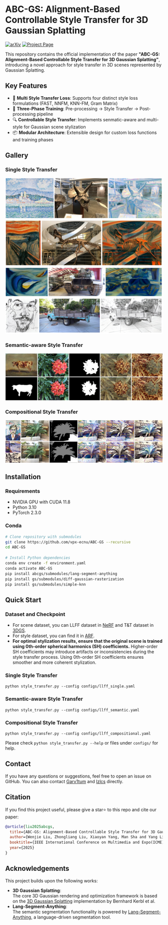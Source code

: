 # ABC-GS: Alignment-Based Controllable Style Transfer for 3D Gaussian Splatting

[![arXiv](https://img.shields.io/badge/arXiv-xxxx.xxxxx-b31b1b.svg)](https://arxiv.org/abs/xxxx.xxxxx)
[![Project Page](https://img.shields.io/badge/Project-Website-green)](https://vpx-ecnu.github.io/ABC-GS-website/)

This repository contains the official implementation of the paper **"ABC-GS: Alignment-Based Controllable Style Transfer for 3D Gaussian Splatting"**, introducing a novel approach for style transfer in 3D scenes represented by Gaussian Splatting.

## Key Features

- 🎨 **Multi Style Transfer Loss**: Supports four distinct style loss formulations (FAST, NNFM, KNN-FM, Gram Matrix)
- 🌟 **Three-Phase Training**: Pre-processing → Style Transfer → Post-processing pipeline
- 🔍 **Controllable Style Transfer**: Implements senmatic-aware and multi-style for Gaussian scene stylization
- 📦 **Modular Architecture**: Extensible design for custom loss functions and training phases

## Gallery

### Single Style Transfer
![](./abcgs/assets/single_horns.jpg)
![](./abcgs/assets/single_trex.jpg)
![](./abcgs/assets/single_M60.jpg)
![](./abcgs/assets/single_truck.jpg)
### Semantic-aware Style Transfer
![](./abcgs/assets/semantic_flower.jpg)
### Compositional Style Transfer
![](./abcgs/assets/compositional_fern.jpg)


## Installation

### Requirements 
- NVIDIA GPU with CUDA 11.8
- Python 3.10
- PyTorch 2.3.0

### Conda

```bash
# Clone repository with submodules
git clone https://github.com/vpx-ecnu/ABC-GS --recursive
cd ABC-GS

# Install Python dependencies
conda env create -f environment.yaml
conda activate ABC-GS
pip install abcgs/submodules/lang-segment-anything
pip install gs/submodules/diff-gaussian-rasterization
pip install gs/submodules/simple-knn
```



## Quick Start
### Dataset and Checkpoint
* For scene dataset, you can LLFF dataset in [NeRF](https://github.com/bmild/nerf) and T&T dataset in [3DGS](https://github.com/graphdeco-inria/gaussian-splatting). 
* For style dataset, you can find it in [ARF](https://github.com/Kai-46/ARF-svox2).
* **For optimal stylization results, ensure that the original scene is trained using 0th-order spherical harmonics (SH) coefficients.** Higher-order SH coefficients may introduce artifacts or inconsistencies during the style transfer process. Using 0th-order SH coefficients ensures smoother and more coherent stylization.

### Single Style Transfer
```
python style_transfer.py --config configs/llff_single.yaml
```
### Semantic-aware Style Transfer
```
python style_transfer.py --config configs/llff_semantic.yaml
```
### Compositional Style Transfer
```
python style_transfer.py --config configs/llff_compositional.yaml
```

Please check `python style_transfer.py --help` or files under `configs/` for help.

## Contact

If you have any questions or suggestions, feel free to open an issue on GitHub.
You can also contact [Garv1tum](https://github.com/Grav1tum) and [lzlcs](https://github.com/lzlcs) directly.

## Citation

If you find this project useful, please give a star⭐ to this repo and cite our paper:
```bibtex
@article{liu2025abcgs,
  title={ABC-GS: Alignment-Based Controllable Style Transfer for 3D Gaussian Splatting},
  author={Wenjie Liu, Zhongliang Liu, Xiaoyan Yang, Man Sha and Yang Li},
  booktitle={IEEE International Conference on Multimedia and Expo(ICME)},
  year={2025}
}
```

## Acknowledgements

This project builds upon the following works:
- **3D Gaussian Splatting**:  
  The core 3D Gaussian rendering and optimization framework is based on the [3D Gaussian Splatting](https://github.com/graphdeco-inria/gaussian-splatting) implementation by Bernhard Kerbl et al. 
- **Lang-Segment-Anything**: \
    The semantic segmentation functionality is powered by [Lang-Segment-Anything](https://github.com/luca-medeiros/lang-segment-anything), a language-driven segmentation tool.